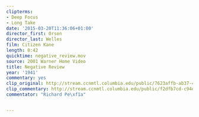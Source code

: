 ```yaml
---
clipterms:
- Deep Focus
- Long Take
date: '2015-03-20T11:36:06+01:00'
director_first: Orson
director_last: Welles
film: Citizen Kane
length: 0:42
quicktime: negative_review.mov
source: 2001 Warner Home Video
title: Negative Review
year: '1941'
commentary: yes
clip_original: http://stream.ccnmtl.columbia.edu/public/7623affb-ab37-4a8e-b319-52e0acec7de2-004_citizenkane_negrev_FLG-mp4-aac-480w-850kbps-ffmpeg.mp4
clip_commentary: http://stream.ccnmtl.columbia.edu/public/f2dfb7cd-c94e-410b-bbac-72292202e451_480-004_citizenkane_negrev_commentary_FLG_et.mp4
commentator: "Richard Pe\xf1a"


---
```

